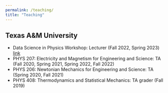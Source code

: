 ```yaml
---
permalink: /teaching/
title: "Teaching"
---
```


## Texas A&M University
- Data Science in Physics Workshop: Lecturer (Fall 2022, Spring 2023) [link](/DS_ambassador/index.html)
- PHYS 207: Electricity and Magnetism for Engineering and Science: TA  (Fall 2020, Spring 2021, Spring 2022, Fall 2022)
- PHYS 206: Newtonian Mechanics for Engineering and Science: TA (Spring 2020, Fall 2021)
- PHYS 408: Thermodynamics and Statistical Mechanics: TA grader (Fall 2019)